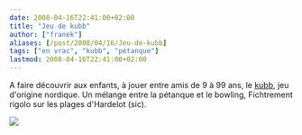 ```yaml
---
date: 2008-04-16T22:41:00+02:00
title: "Jeu de kubb"
author: ["franek"]
aliases: [/post/2008/04/16/Jeu-de-kubb]
tags: ["en vrac", "kubb", "pétanque"]
lastmod: 2008-04-16T22:41:00+02:00
---
```

A faire découvrir aux enfants, à jouer entre amis de 9 à 99 ans, le [kubb](http://fr.wikipedia.org/wiki/Kubb), jeu d'origine nordique. Un mélange entre la pétanque et le bowling, Fichtrement rigolo sur les plages d'Hardelot (sic).

![](http://upload.wikimedia.org/wikipedia/fr/thumb/2/29/Mini-KUBBSET.jpg/365px-Mini-KUBBSET.jpg)
